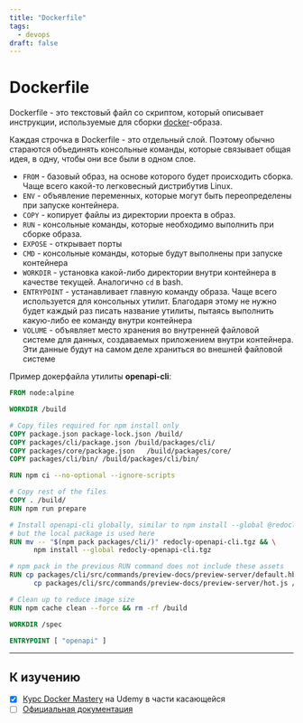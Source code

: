 ```yaml
---
title: "Dockerfile"
tags:
  - devops
draft: false
---
```


# Dockerfile

Dockerfile - это текстовый файл со скриптом, который описывает инструкции, используемые для сборки [docker](docker.md)-образа.

Каждая строчка в Dockerfile - это отдельный слой.
Поэтому обычно стараются объединять консольные команды, которые связывает общая идея, в одну, чтобы они все были в одном слое.

- `FROM` - базовый образ, на основе которого будет происходить сборка. Чаще всего какой-то легковесный дистрибутив Linux.
- `ENV` - объявление переменных, которые могут быть переопределены при запуске контейнера.
- `COPY` - копирует файлы из директории проекта в образ.
- `RUN` - консольные команды, которые необходимо выполнить при сборке образа.
- `EXPOSE` - открывает порты
- `CMD` - консольные команды, которые будут выполнены при запуске контейнера
- `WORKDIR` - установка какой-либо директории внутри контейнера в качестве текущей. Аналогично `cd` в bash.
- `ENTRYPOINT` - устанавливает главную команду образа. Чаще всего используется для консольных утилит. Благодаря этому не нужно будет каждый раз писать название утилиты, пытаясь выполнить какую-либо ее команду внутри контейнера
- `VOLUME` - объявляет место хранения во внутренней файловой системе для данных, создаваемых приложением внутри контейнера. Эти данные будут на самом деле храниться во внешней файловой системе

Пример докерфайла утилиты **openapi-cli**:
```dockerfile
FROM node:alpine

WORKDIR /build

# Copy files required for npm install only
COPY package.json package-lock.json /build/
COPY packages/cli/package.json /build/packages/cli/
COPY packages/core/package.json   /build/packages/core/
COPY packages/cli/bin/ /build/packages/cli/bin/

RUN npm ci --no-optional --ignore-scripts

# Copy rest of the files
COPY . /build/
RUN npm run prepare

# Install openapi-cli globally, similar to npm install --global @redocly/openapi-cli
# but the local package is used here
RUN mv -- "$(npm pack packages/cli/)" redocly-openapi-cli.tgz && \
	  npm install --global redocly-openapi-cli.tgz

# npm pack in the previous RUN command does not include these assets
RUN cp packages/cli/src/commands/preview-docs/preview-server/default.hbs /usr/local/lib/node_modules/@redocly/openapi-cli/lib/commands/preview-docs/preview-server/default.hbs && \
	  cp packages/cli/src/commands/preview-docs/preview-server/hot.js /usr/local/lib/node_modules/@redocly/openapi-cli/lib/commands/preview-docs/preview-server/hot.js

# Clean up to reduce image size
RUN npm cache clean --force && rm -rf /build

WORKDIR /spec

ENTRYPOINT [ "openapi" ]
```


---
## К изучению

- [X] [Курс Docker Mastery](https://www.udemy.com/course/docker-mastery/) на Udemy в части касающейся
- [ ] [Официальная документация](https://docs.docker.com/)
